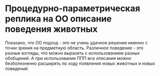# Процедурно-параметрическая реплика на ОО описание поведения животных

Показано, что ОО подход - это не учень удачное решение именно с точки зрения на предметную область. Различное поведение - это разные взгляды, что можно выразить с использованием разных обобщений. А при использовании ППП все описания можно безболезненно расширять по ходу появления новых животных и новых поведений.
